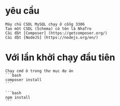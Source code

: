 # yêu cầu 
    Máy chủ CSDL MySQL chạy ở cổng 3306
    Tạo một CSDL (Schema) có tên là NhaTro
    Cài đặt [Composer] (https://getcomposer.org/)
    Cài đặt [NodeJS] (https://nodejs.org/en/)
# Với lần khởi chạy đầu tiên
    Chạy cmd ở trong thư mục dự án
    ```bash
    composer install
    ```

    ```bash
    npm install
    ```

